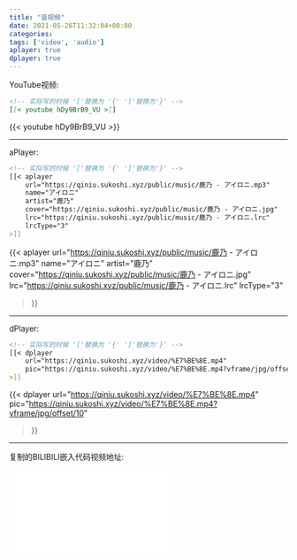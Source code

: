 ```yaml
---
title: "音视频"
date: 2021-05-26T11:32:04+08:00
categories: 
tags: ['video', 'audio']
aplayer: true
dplayer: true
---
```


YouTube视频:

```md
<!-- 实际写的时候 '['替换为 '{' ']'替换为'}' -->
[[< youtube hDy9BrB9_VU >]]
```

{{< youtube hDy9BrB9_VU >}}

---

aPlayer:

```md
<!-- 实际写的时候 '['替换为 '{' ']'替换为'}' -->
[[< aplayer
    url="https://qiniu.sukoshi.xyz/public/music/鹿乃 - アイロニ.mp3"
    name="アイロニ"
    artist="鹿乃"
    cover="https://qiniu.sukoshi.xyz/public/music/鹿乃 - アイロニ.jpg"
    lrc="https://qiniu.sukoshi.xyz/public/music/鹿乃 - アイロニ.lrc"
    lrcType="3"
>]]
```

{{< aplayer
    url="https://qiniu.sukoshi.xyz/public/music/鹿乃 - アイロニ.mp3"
    name="アイロニ"
    artist="鹿乃"
    cover="https://qiniu.sukoshi.xyz/public/music/鹿乃 - アイロニ.jpg"
    lrc="https://qiniu.sukoshi.xyz/public/music/鹿乃 - アイロニ.lrc"
    lrcType="3"
>}}

---

dPlayer:

```md
<!-- 实际写的时候 '['替换为 '{' ']'替换为'}' -->
[[< dplayer
    url="https://qiniu.sukoshi.xyz/video/%E7%BE%8E.mp4"
    pic="https://qiniu.sukoshi.xyz/video/%E7%BE%8E.mp4?vframe/jpg/offset/10"
>]]
```

{{< dplayer
    url="https://qiniu.sukoshi.xyz/video/%E7%BE%8E.mp4"
    pic="https://qiniu.sukoshi.xyz/video/%E7%BE%8E.mp4?vframe/jpg/offset/10"
>}}

---

复制的BILIBILI嵌入代码视频地址:

<div class="iframe-video">
    <iframe src="//player.bilibili.com/player.html?aid=686155295&bvid=BV1iU4y1i7uK&cid=781748988&page=1" scrolling="no" border="0" frameborder="no" framespacing="0" allowfullscreen="true"></iframe>
</div>
